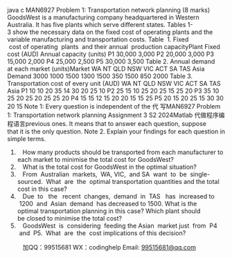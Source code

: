 java c
MAN6927
Problem 1: Transportation network planning (8 marks) GoodsWest is a manufacturing company headquartered in Western Australia. It has five plants which serve different states. Tables 1-3 show the necessary data on the fixed cost of operating plants and the variable manufacturing and transportation costs.
Table  1. Fixed  cost of operating  plants  and their annual  production capacityPlant Fixed cost (AUD) Annual capacity (units) P1 30,000 3,000 P2 20,000 3,000 P3 15,000 2,000 P4 25,000 2,500 P5 30,000 3,500 
Table 2. Annual demand at each market (units)Market WA NT QLD NSW VIC ACT SA TAS Asia Demand 3000 1000 1500 1300 1500 350 1500 850 2000 
Table 3. Transportation cost of every unit (AUD)
WA NT QLD NSW VIC ACT SA TAS Asia P1 10 10 20 35 14 30 20 25 10 P2 25 15 10 25 20 25 15 25 20 P3 35 10 25 20 25 20 25 25 20 P4 15 15 12 15 20 20 15 15 25 P5 20 15 20 25 15 30 30 20 15 
Note 1: Every question is independent of the 代 写MAN6927 Problem 1: Transportation network planning Assignment 3 S2 2024Matlab
代做程序编程语言previous ones. It means that to answer each question, suppose that it is the only question.
Note 2. Explain your findings for each question in simple terms.
1.    How many products should be transported from each manufacturer to each market to minimise the total cost for GoodsWest?
2.    What is the total cost for GoodsWest in the optimal situation?
3.    From  Australian  markets,  WA, VIC,  and SA  want  to  be  single-sourced.  What  are  the  optimal transportation quantities and the total cost in this case?
4.    Due  to   the   recent  changes,  demand  in  TAS   has  increased to  1200  and  Asian  demand  has decreased to 1500. What is the optimal transportation planning in this case? Which plant should be closed to minimise the total cost?
5.    GoodsWest  is  considering  feeding the Asian  market just  from  P4  and  P5.  What  are  the  cost implications of this decision?

         
加QQ：99515681  WX：codinghelp  Email: 99515681@qq.com
